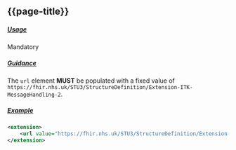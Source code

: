 ## {{page-title}}

<h5><ins>Usage</ins></h5>

<span class="mro-circle mandatory" title="Mandatory"></span> Mandatory


<h5><ins>Guidance</ins></h5>

The `url` element **MUST** be populated with a fixed value of `https://fhir.nhs.uk/STU3/StructureDefinition/Extension-ITK-MessageHandling-2`.

<h5><ins>Example</ins></h5>

```xml
<extension>
    <url value="https://fhir.nhs.uk/STU3/StructureDefinition/Extension-ITK-MessageHandling-2" />
</extension>
```